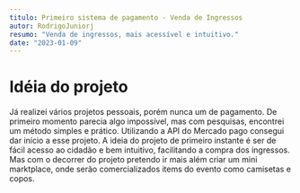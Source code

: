 ```yaml
---
titulo: Primeiro sistema de pagamento - Venda de Ingressos
autor: RodrigoJuniorj
resumo: "Venda de ingressos, mais acessível e intuitivo."
date: "2023-01-09"
---
```


# Idéia do projeto
Já realizei vários projetos pessoais, porém nunca um de pagamento. De primeiro momento parecia algo impossível,
mas com pesquisas, encontrei um método simples e prático. Utilizando a API do Mercado pago consegui dar início a esse projeto.
A ideia do projeto de primeiro instante é ser de fácil acesso ao cidadão e bem intuitivo, facilitando a compra dos ingressos. 
Mas com o decorrer do projeto pretendo ir mais além criar um mini marktplace, onde serão comercializados items do evento como camisetas e copos.